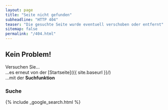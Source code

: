 ```yaml
---
layout: page
title: "Seite nicht gefunden"
subheadline: "HTTP 404"
teaser: "Die gesuchte Seite wurde eventuell verschoben oder entfernt"
sitemap: false
permalink: "/404.html"
---
```

## Kein Problem!

Versuchen Sie...  
...es erneut von der [Startseite]({{ site.baseurl }}/)   
...mit der **Suchfunktion**

### Suche

{% include _google_search.html %}
